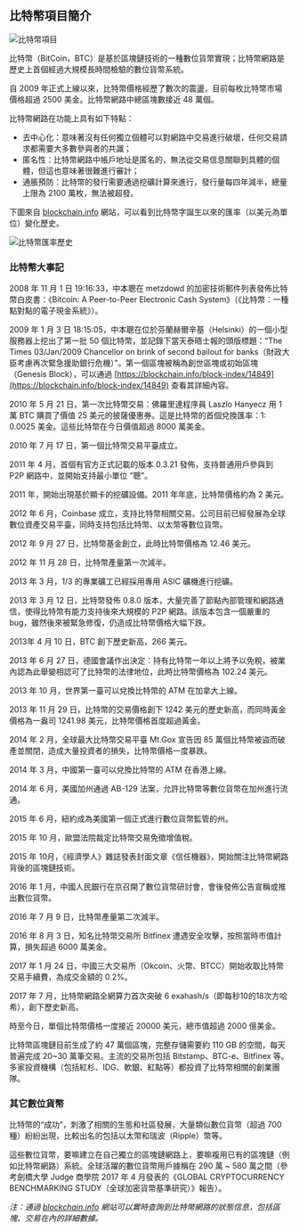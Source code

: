 ## 比特幣項目簡介

![比特幣項目](_images/bitcoin_logo.png)

比特幣（BitCoin，BTC）是基於區塊鏈技術的一種數位貨幣實現；比特幣網路是歷史上首個經過大規模長時間檢驗的數位貨幣系統。

自 2009 年正式上線以來，比特幣價格經歷了數次的震盪，目前每枚比特幣市場價格超過 2500 美金。比特幣網路中總區塊數接近 48 萬個。

比特幣網路在功能上具有如下特點：

* 去中心化：意味著沒有任何獨立個體可以對網路中交易進行破壞，任何交易請求都需要大多數參與者的共識；
* 匿名性：比特幣網路中帳戶地址是匿名的，無法從交易信息關聯到具體的個體，但這也意味著很難進行審計；
* 通脹預防：比特幣的發行需要通過挖礦計算來進行，發行量每四年減半，總量上限為 2100 萬枚，無法被超發。

下圖來自 [blockchain.info](https://blockchain.info/charts/market-price?timespan=all) 網站，可以看到比特幣字誕生以來的匯率（以美元為單位）變化歷史。

![比特幣匯率歷史](_images/bitcoin_price.png)

### 比特幣大事記

2008 年 11 月 1 日 19:16:33，中本聰在 metzdowd 的加密技術郵件列表發佈比特幣白皮書：《Bitcoin: A Peer-to-Peer Electronic Cash System》（《比特幣：一種點對點的電子現金系統》）。

2009 年 1 月 3 日 18:15:05，中本聰在位於芬蘭赫爾辛基（Helsinki）的一個小型服務器上挖出了第一批 50 個比特幣，並記錄下當天泰晤士報的頭版標題：“The Times 03/Jan/2009 Chancellor on brink of second bailout for banks（財政大臣考慮再次緊急援助銀行危機）”。第一個區塊被稱為創世區塊或初始區塊（Genesis Block），可以通過 [https://blockchain.info/block-index/14849](https://blockchain.info/block-index/14849) 查看其詳細內容。

2010 年 5 月 21 日，第一次比特幣交易：佛羅里達程序員 Laszlo Hanyecz 用 1 萬 BTC 購買了價值 25 美元的披薩優惠券。這是比特幣的首個兌換匯率：1: 0.0025 美金。這些比特幣在今日價值超過 8000 萬美金。

2010 年 7 月 17 日，第一個比特幣交易平臺成立。

2011 年 4 月，首個有官方正式記載的版本 0.3.21 發佈，支持普通用戶參與到 P2P 網路中，並開始支持最小單位 “聰”。

2011 年，開始出現基於顯卡的挖礦設備。2011 年年底，比特幣價格約為 2 美元。

2012 年 6 月，Coinbase 成立，支持比特幣相關交易。公司目前已經發展為全球數位資產交易平臺，同時支持包括比特幣、以太幣等數位貨幣。

2012 年 9 月 27 日，比特幣基金創立，此時比特幣價格為 12.46 美元。

2012 年 11 月 28 日，比特幣產量第一次減半。

2013 年 3 月，1/3 的專業礦工已經採用專用 ASIC 礦機進行挖礦。

2013 年 3 月 12 日，比特幣發佈 0.8.0 版本，大量完善了節點內部管理和網路通信，使得比特幣有能力支持後來大規模的 P2P 網路。該版本包含一個嚴重的 bug，雖然後來被緊急修復，仍造成比特幣價格大幅下跌。

2013年 4 月 10 日，BTC 創下歷史新高，266 美元。

2013 年 6 月 27 日，德國會議作出決定：持有比特幣一年以上將予以免稅，被業內認為此舉變相認可了比特幣的法律地位，此時比特幣價格為 102.24 美元。

2013 年 10 月，世界第一臺可以兌換比特幣的 ATM 在加拿大上線。

2013 年 11 月 29 日，比特幣的交易價格創下 1242 美元的歷史新高，而同時黃金價格為一盎司 1241.98 美元，比特幣價格首度超過黃金。

2014 年 2 月，全球最大比特幣交易平臺 Mt.Gox 宣告因 85 萬個比特幣被盜而破產並關閉，造成大量投資者的損失，比特幣價格一度暴跌。

2014 年 3 月，中國第一臺可以兌換比特幣的 ATM 在香港上線。

2014 年 6 月，美國加州通過 AB-129 法案，允許比特幣等數位貨幣在加州進行流通。

2015 年 6 月，紐約成為美國第一個正式進行數位貨幣監管的州。

2015 年 10 月，歐盟法院裁定比特幣交易免徵增值稅。

2015 年 10月，《經濟學人》雜誌發表封面文章《信任機器》，開始關注比特幣網路背後的區塊鏈技術。

2016 年 1 月，中國人民銀行在京召開了數位貨幣研討會，會後發佈公告宣稱或推出數位貨幣。

2016 年 7 月 9 日，比特幣產量第二次減半。

2016 年 8 月 3 日，知名比特幣交易所 Bitfinex 遭遇安全攻擊，按照當時市值計算，損失超過 6000 萬美金。

2017 年 1 月 24 日，中國三大交易所（Okcoin、火幣、BTCC）開始收取比特幣交易手續費，為成交金額的 0.2%。

2017 年 7 月，比特幣網路全網算力首次突破 6 exahash/s（即每秒10的18次方哈希），創下歷史新高。

時至今日，單個比特幣價格一度接近 20000 美元，總市值超過 2000 億美金。

比特幣區塊鏈目前生成了約 47 萬個區塊，完整存儲需要約 110 GB 的空間，每天普遍完成 20~30 萬筆交易。主流的交易所包括 Bitstamp、BTC-e、Bitfinex 等。多家投資機構（包括紅杉、IDG、軟銀、紅點等）都投資了比特幣相關的創業團隊。


### 其它數位貨幣

比特幣的“成功”，刺激了相關的生態和社區發展，大量類似數位貨幣（超過 700 種）紛紛出現，比較出名的包括以太幣和瑞波（Ripple）幣等。

<!--
![眾多的數位貨幣](_images/coins.png)
-->

這些數位貨幣，要嘛建立在自己獨立的區塊鏈網路上，要嘛複用已有的區塊鏈（例如比特幣網路）系統。全球活躍的數位貨幣用戶據稱在 290 萬 ~ 580 萬之間（參考劍橋大學 Judge 商學院 2017 年 4 月發表的《GLOBAL CRYPTOCURRENCY BENCHMARKING STUDY（全球加密貨幣基準研究）》報告）。

*注：通過 [blockchain.info](https://blockchain.info) 網站可以實時查詢到比特幣網路的狀態信息，包括區塊、交易在內的詳細數據。*
